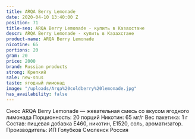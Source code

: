 ```yaml
---
title: ARQA Berry Lemonade
date: 2020-04-10 13:40:00 Z
position: 71
title-seo: ARQA Berry Lemonade - купить в Казахстане
descr: ARQA Berry Lemonade - купить в Казахстане
product-name: ARQA Berry Lemonade
nicotine: 65
portions: 20
gram: 20
price: 2000
brand: Russian products
strong: Крепкий
sale: new-snus
taste: ягодный лимонад
image: "/uploads/Arqa%20coldberry%20lemonade.jpg"
has_availability: false
---
```


Снюс ARQA Berry Lemonade — жевательная смесь со вкусом ягодного лимонада Порционность: 20 порций Никотин: 65 мг/г Вес пакетика: 1 г Состав: пищевая добавка E460, никотин, E1520, соль, ароматизатор. Производитель: ИП Голубков Смоленск Россия